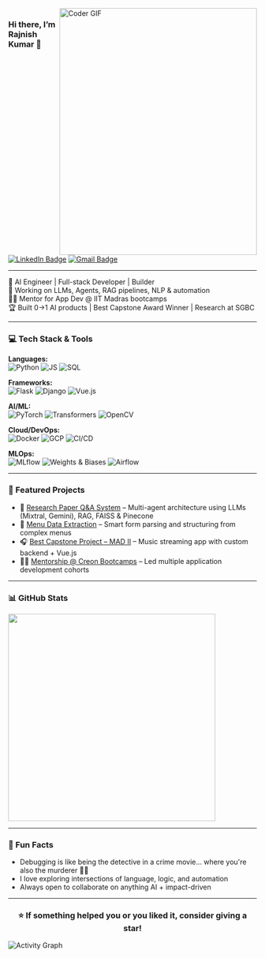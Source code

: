 <img align="right" src="https://user-images.githubusercontent.com/74038190/229223263-cf2e4b07-2615-4f87-9c38-e37600f8381a.gif" alt="Coder GIF" width="400" height="500">

### Hi there, I’m Rajnish Kumar 👋

[![LinkedIn Badge](https://img.shields.io/badge/-0rajnishk-blue?style=flat-square&logo=Linkedin&logoColor=white&link=https://www.linkedin.com/in/0rajnishk/)](https://www.linkedin.com/in/0rajnishk/)
[![Gmail Badge](https://img.shields.io/badge/-0rajnishk@gmail.com-c14438?style=flat-square&logo=Gmail&logoColor=white&link=mailto:0rajnishk@gmail.com)](mailto:0rajnishk@gmail.com)

---

🚀 AI Engineer | Full-stack Developer | Builder  
🧠 Working on LLMs, Agents, RAG pipelines, NLP & automation  
👨‍🏫 Mentor for App Dev @ IIT Madras bootcamps  
🏆 Built 0→1 AI products | Best Capstone Award Winner | Research at SGBC  

---

### 💻 Tech Stack & Tools

**Languages:**  
![Python](https://img.shields.io/badge/-Python-000?style=flat&logo=python) ![JS](https://img.shields.io/badge/-JavaScript-000?style=flat&logo=javascript) ![SQL](https://img.shields.io/badge/-SQL-000?style=flat&logo=mysql)

**Frameworks:**  
![Flask](https://img.shields.io/badge/-Flask-000?style=flat&logo=flask) ![Django](https://img.shields.io/badge/-Django-000?style=flat&logo=django) ![Vue.js](https://img.shields.io/badge/-Vue.js-000?style=flat&logo=vue.js)

**AI/ML:**  
![PyTorch](https://img.shields.io/badge/-PyTorch-000?style=flat&logo=pytorch) ![Transformers](https://img.shields.io/badge/-Transformers-000?style=flat&logo=huggingface) ![OpenCV](https://img.shields.io/badge/-OpenCV-000?style=flat&logo=opencv)

**Cloud/DevOps:**  
![Docker](https://img.shields.io/badge/-Docker-000?style=flat&logo=docker) ![GCP](https://img.shields.io/badge/-GCP-000?style=flat&logo=googlecloud) ![CI/CD](https://img.shields.io/badge/-CI/CD-000?style=flat&logo=githubactions)  

**MLOps:**  
![MLflow](https://img.shields.io/badge/-MLflow-000?style=flat&logo=mlflow) ![Weights & Biases](https://img.shields.io/badge/-W&B-000?style=flat&logo=wandb) ![Airflow](https://img.shields.io/badge/-Airflow-000?style=flat&logo=apacheairflow)

---

### 📌 Featured Projects

- 🧠 [Research Paper Q&A System](https://github.com/0rajnishk/sgbc/blob/main/LLM.md) – Multi-agent architecture using LLMs (Mixtral, Gemini), RAG, FAISS & Pinecone  
- 🧾 [Menu Data Extraction](https://github.com/0rajnishk/Menu-Data-Extraction-) – Smart form parsing and structuring from complex menus  
- 🎧 [Best Capstone Project – MAD II](https://github.com/0rajnishk/MAD-II-Project) – Music streaming app with custom backend + Vue.js  
- 👨‍🏫 [Mentorship @ Creon Bootcamps](https://blog.creon.co.in/) – Led multiple application development cohorts

---

### 📊 GitHub Stats
<a href="https://github.com/0rajnishk">
  <img width="420" src="https://github-readme-stats.vercel.app/api?username=0rajnishk&show_icons=true&theme=dark&include_all_commits=true&count_private=true&hide_border=true"/>
</a>

---

### 🧩 Fun Facts

- Debugging is like being the detective in a crime movie... where you're also the murderer 🕵️‍♂️
- I love exploring intersections of language, logic, and automation
- Always open to collaborate on anything AI + impact-driven

---

<div align="center">
  <h3>⭐ If something helped you or you liked it, consider giving a star!</h3>
</div>

![Activity Graph](https://github-readme-activity-graph.vercel.app/graph?username=0rajnishk&custom_title=Rajnish's%20GitHub%20Activity&bg_color=0D1117&color=7F3FBF&line=7F3FBF&point=7F3FBF&area_color=FFFFFF&title_color=FFFFFF&area=true)
